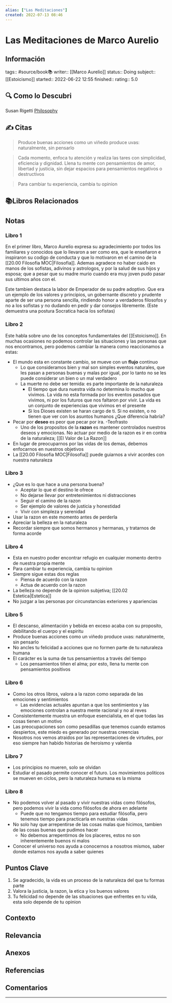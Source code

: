 ```yaml
---
alias: ["Las Meditaciones"]
created: 2022-07-13 08:46
---
```

# Las Meditaciones de Marco Aurelio
## Información
tags:: #source/book📚 
writer:: [[Marco Aurelio]]
status:: Doing
subject:: [[Estoicismo]]
started:: 2022-06-22 12:55
finished::
rating:: 5.0

## 🔍 Como lo Descubri
Susan Rigetti [Philosophy](https://www.susanrigetti.com/philosophy)

## ✍️ Citas
>Produce buenas acciones como un viñedo produce uvas: naturalmente, sin pensarlo

>Cada momento, enfoca tu atención y realiza las tares con simplicidad, eficiencia y dignidad. Llena tu mente con pensamientos de amor, libertad y justicia, sin dejar espacios para pensamientos negativos o destructivos

>Para cambiar tu experiencia, cambia tu opinion

## 📚Libros Relacionados

## Notas
### Libro 1
En el primer libro, Marco Aurelio expresa su agradecimiento por todos los familiares y conocidos que lo llevaron a ser como era, que le enseñaron e inspiraron su codigo de conducta y que lo motivaron en el camino de la [[20.00 Filosofia MOC|Filosofia]]. Ademas agradece no haber caido en manos de los sofistas, adivinos y astrologos, y por la salud de sus hijos y esposa; que a pesar que su madre murio cuando era muy joven pudo pasar sus ultimos años con el.

Este tambien destaca la labor de Emperador de su padre adoptivo. Que era un ejemplo de los valores y principios, un gobernante discreto y prudente aparte de ser una persona sencilla, rindiendo honor a verdaderos filosofos y no a los sofistas y no dudando en pedir y dar consejos libremente.
(Este demuestra una postura Socratica hacia los sofistas)

### Libro 2
Este habla sobre uno de los conceptos fundamentales del [[Estoicismo]]. En muchas ocasiones no podemos controlar las situaciones y las personas que nos encontramos, pero podemos cambiar la manera como reaccionamos a estas:
- El mundo esta en constante cambio, se mueve con un **flujo** continuo
	- Lo que consideramos bien y mal son simples eventos naturales, que les pasan a personas buenas y malas por igual, por lo tanto no se les puede considerar un bien o un mal verdadero
	- La muerte no debe ser temida: es parte importante de la naturaleza
		- El tiempo que dura nuestra vida no determina lo mucho que vivimos. La vida no esta  formada por los eventos pasados que vivimos, ni por los futuros que nos faltaron por vivir. La vida es un conjunto de experiencias que vivimos en el presente
		- Si los Dioses existen se haran cargo de ti. Si no existen, o no tienen que ver con los asuntos humanos ¿Que diferencia habría?
- Pecar por **deseo** es peor que pecar por ira. -Teofrasto
	- Uno de los propositos de la **razon** es mantener controlados nuestros deseos y emocionas. No actuar por medio de la razon es ir en contra de la naturaleza; [[El Valor de La Razon]]
- En lugar de preocuparnos por las vidas de los demas, debemos enfocarnos en nuestros objetivos
- La [[20.00 Filosofia MOC|Filosofia]] puede guiarnos a vivir acordes con nuestra naturaleza

### Libro 3
- ¿Que es lo que hace a una persona buena?
	- Aceptar lo que el destino le ofrece
	- No dejarse llevar por entretenimientos ni distracciones
	- Seguir el camino de la razon
	- Ser ejemplo de valores de justicia y honestidad
	- Vivir con simpleza y serenidad
- Usar la razon en este momento antes de perderla
- Apreciar la belleza en la naturaleza
- Recordar siempre que somos hermanos y hermanas, y tratarnos de forma acorde

### Libro 4
- Esta en nuestro poder encontrar refugio en cualquier momento dentro de nuestra propia mente
- Para cambiar tu experiencia, cambia tu opinion
- Siempre sigue estas dos reglas
	- Piensa de acuerdo con la razon
	- Actua de acuerdo con la razon
- La belleza no depende de la opinion subjetiva; [[20.02 Estetica|Estetica]] 
- No juzgar a las personas por circunstancias exteriores y apariencias

### Libro 5
- El descanso, alimentación y bebida en exceso acaba con su proposito, debilitando el cuerpo y el espiritu
- Produce buenas acciones como un viñedo produce uvas: naturalmente, sin pensarlo
- No ancles tu felicidad a acciones que no formen parte de tu naturaleza humana
- El carácter es la suma de tus pensamientos a través del tiempo
	- Los pensamientos tiñen el alma; por esto, llena tu mente con pensamientos positivos

### Libro 6
- Como los otros libros, valora a la razon como separada de las emociones y sentimientos
	- Las evidencias actuales apuntan a que los sentimientos y las emociones controlan a nuestra mente racional y no al reves
- Consistentemente muestra un enfoque esencialista, en el que todas las cosas tienen un motivo
- Las preocupaciones son como pesadillas que tenemos cuando estamos despiertos, este miedo es generado por nuestras creencias
- Nosotros nos vemos atraidos por las representaciones de virtudes, por eso siempre han habido historias de heroismo y valentia

### Libro 7
- Los principios no mueren, solo se olvidan
- Estudiar el pasado permite conocer el futuro. Los movimientos politicos se mueven en ciclos, pero la naturaleza humana es la misma

### Libro 8
- No podemos volver al pasado y vivir nuestras vidas como filósofos, pero podemos vivir la vida como filósofos de ahora en adelante
	- Puede que no tengamos tiempo para estudiar filósofia, pero tenemos tiempo para practicarla en nuestras vidas
- No solo hay que arrepentirse de las cosas malas que hicimos, tambien de las cosas buenas que pudimos hacer
	- No debemos arrepentirnos de los placeres, estos no son inherentemente buenos ni malos
- Conocer el universo nos ayuda a conocernos a nosotros mismos, saber donde estamos nos ayuda a saber quienes

## Puntos Clave
1. Se agradecido, la vida es un proceso de la naturaleza del que tu formas parte
2. Valora la justicia, la razon, la etica y los buenos valores 
3. Tu felicidad no depende de las situaciones que enfrentes en tu vida, esta solo depende de tu opinion

## Contexto

## Relevancia

## Anexos

## Referencias

## Comentarios
___

